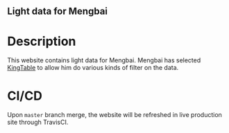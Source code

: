 Light data for Mengbai
----------------------

# Description

This website contains light data for Mengbai. Mengbai has selected [KingTable](https://github.com/RobertoPrevato/KingTable) to allow him do various kinds of filter on the data.

# CI/CD

Upon `master` branch merge, the website will be refreshed in live production site through TravisCI.
